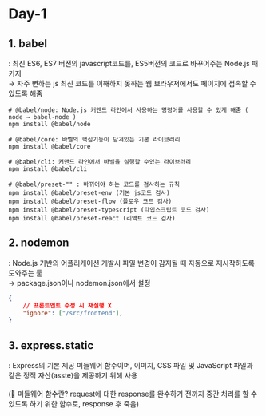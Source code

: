 # Day-1

## 1. babel
: 최신 ES6, ES7 버전의 javascript코드를, ES5버전의 코드로 바꾸어주는 Node.js 패키지  
→ 자주 변하는 js 최신 코드를 이해하지 못하는 웹 브라우저에서도 페이지에 접속할 수 있도록 해줌  
```terminal
# @babel/node: Node.js 커멘드 라인에서 사용하는 명령어를 사용할 수 있게 해줌 ( node → babel-node )
npm install @babel/node

# @babel/core: 바벨의 핵심기능이 담겨있는 기본 라이브러리
npm install @babel/core

# @babel/cli: 커맨드 라인에서 바벨을 실행할 수있는 라이브러리
npm install @babel/cli

# @babel/preset-"" : 바뀌어야 하는 코드를 검사하는 규칙
npm install @babel/preset-env (기본 js코드 검사)
npm install @babel/preset-flow (플로우 코드 검사)
npm install @babel/preset-typescript (타입스크립트 코드 검사)
npm install @babel/preset-react (리액트 코드 검사)
```

## 2. nodemon
: Node.js 기반의 어플리케이션 개발시 파일 변경이 감지될 때 자동으로 재시작하도록 도와주는 툴  
→ package.json이나 nodemon.json에서 설정  
```json
{
    // 프론트엔트 수정 시 재실행 X
    "ignore": ["/src/frontend"],
}
```

## 3. express.static
: Express의 기본 제공 미들웨어 함수이며, 이미지, CSS 파일 및 JavaScript 파일과 같은 정적 자산(asste)을 제공하기 위해 사용  
</br>
(📝 미들웨어 함수란? request에 대한 response를 완수하기 전까지 중간 처리를 할 수 있도록 하기 위한 함수로, response 후 죽음)  

